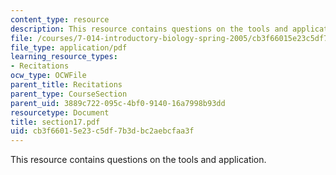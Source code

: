 ```yaml
---
content_type: resource
description: This resource contains questions on the tools and application.
file: /courses/7-014-introductory-biology-spring-2005/cb3f66015e23c5df7b3dbc2aebcfaa3f_section17.pdf
file_type: application/pdf
learning_resource_types:
- Recitations
ocw_type: OCWFile
parent_title: Recitations
parent_type: CourseSection
parent_uid: 3889c722-095c-4bf0-9140-16a7998b93dd
resourcetype: Document
title: section17.pdf
uid: cb3f6601-5e23-c5df-7b3d-bc2aebcfaa3f
---
```

This resource contains questions on the tools and application.

